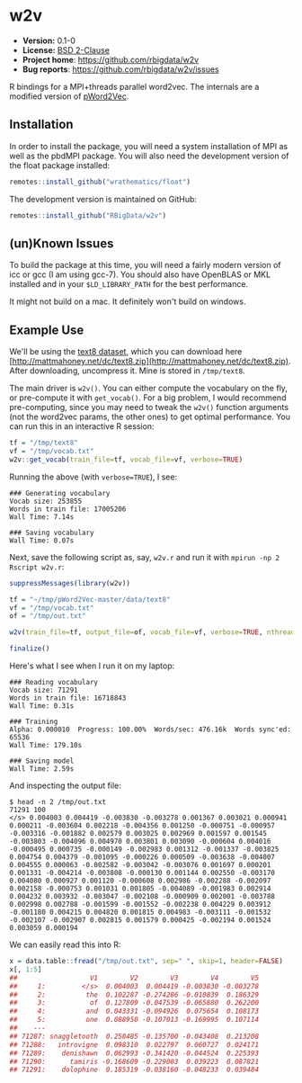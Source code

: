 # w2v 

* **Version:** 0.1-0
* **License:** [BSD 2-Clause](http://opensource.org/licenses/BSD-2-Clause)
* **Project home**: https://github.com/rbigdata/w2v
* **Bug reports**: https://github.com/rbigdata/w2v/issues


R bindings for a MPI+threads parallel word2vec. The internals are a modified version of [pWord2Vec](https://github.com/IntelLabs/pWord2Vec).


## Installation

In order to install the package, you will need a system installation of MPI as well as the pbdMPI package. You will also need the development version of the float package installed:

```r
remotes::install_github("wrathematics/float")
```

The development version is maintained on GitHub:

```r
remotes::install_github("RBigData/w2v")
```



## (un)Known Issues

To build the package at this time, you will need a fairly modern version of icc or gcc (I am using gcc-7). You should also have OpenBLAS or MKL installed and in your `$LD_LIBRARY_PATH` for the best performance.

It might not build on a mac. It definitely won't build on windows.


## Example Use

We'll be using the [text8 dataset](http://mattmahoney.net/dc/textdata), which you can download here [http://mattmahoney.net/dc/text8.zip](http://mattmahoney.net/dc/text8.zip). After downloading, uncompress it. Mine is stored in `/tmp/text8`.

The main driver is `w2v()`. You can either compute the vocabulary on the fly, or pre-compute it with `get_vocab()`. For a big problem, I would recommend pre-computing, since you may need to tweak the `w2v()` function arguments (not the word2vec params, the other ones) to get optimal performance. You can run this in an interactive R session:

```r
tf = "/tmp/text8"
vf = "/tmp/vocab.txt"
w2v::get_vocab(train_file=tf, vocab_file=vf, verbose=TRUE)
```

Running the above (with `verbose=TRUE`), I see:

```
### Generating vocabulary
Vocab size: 253855
Words in train file: 17005206
Wall Time: 7.14s

### Saving vocabulary
Wall Time: 0.07s
```

Next, save the following script as, say, `w2v.r` and run it with `mpirun -np 2 Rscript w2v.r`:

```r
suppressMessages(library(w2v))

tf = "~/tmp/pWord2Vec-master/data/text8"
vf = "/tmp/vocab.txt"
of = "/tmp/out.txt"

w2v(train_file=tf, output_file=of, vocab_file=vf, verbose=TRUE, nthreads=4)

finalize()
```

Here's what I see when I run it on my laptop:

```
### Reading vocabulary
Vocab size: 71291
Words in train file: 16718843
Wall Time: 0.31s

### Training
Alpha: 0.000010  Progress: 100.00%  Words/sec: 476.16k  Words sync'ed: 65536
Wall Time: 179.10s

### Saving model
Wall Time: 2.59s
```

And inspecting the output file:

```
$ head -n 2 /tmp/out.txt 
71291 100
</s> 0.004003 0.004419 -0.003830 -0.003278 0.001367 0.003021 0.000941 0.000211 -0.003604 0.002218 -0.004356 0.001250 -0.000751 -0.000957 -0.003316 -0.001882 0.002579 0.003025 0.002969 0.001597 0.001545 -0.003803 -0.004096 0.004970 0.003801 0.003090 -0.000604 0.004016 -0.000495 0.000735 -0.000149 -0.002983 0.001312 -0.001337 -0.003825 0.004754 0.004379 -0.001095 -0.000226 0.000509 -0.003638 -0.004007 0.004555 0.000063 -0.002582 -0.003042 -0.003076 0.001697 0.000201 0.001331 -0.004214 -0.003808 -0.000130 0.001144 0.002550 -0.003170 0.004080 0.000927 0.001120 -0.000608 0.002986 -0.002288 -0.002097 0.002158 -0.000753 0.001031 0.001805 -0.004089 -0.001983 0.002914 0.004232 0.003932 -0.003047 -0.002108 -0.000909 0.002001 -0.003788 0.002998 0.002788 -0.001599 -0.001552 -0.002238 0.004229 0.003912 -0.001180 0.004215 0.004820 0.001815 0.004983 -0.003111 -0.001532 -0.002107 -0.002907 0.002815 0.001579 0.000425 -0.002194 0.001524 0.003059 0.000194 
```

We can easily read this into R:

```r
x = data.table::fread("/tmp/out.txt", sep=" ", skip=1, header=FALSE)
x[, 1:5]
##                  V1        V2        V3        V4        V5
##     1:         </s>  0.004003  0.004419 -0.003830 -0.003278
##     2:          the  0.102287 -0.274286 -0.010839  0.186329
##     3:           of  0.127809 -0.047539 -0.065880  0.262200
##     4:          and  0.043331 -0.094926  0.075654  0.108173
##     5:          one  0.088950 -0.107013 -0.169995  0.107114
##    ---                                                     
## 71287: snaggletooth  0.258485 -0.135700 -0.043408  0.213208
## 71288:   introvigne  0.098310  0.022797  0.060727  0.024171
## 71289:    denishawn  0.062993 -0.341420 -0.044524  0.225393
## 71290:      tamiris -0.168609 -0.229003  0.039223  0.087821
## 71291:    dolophine  0.185319 -0.038160 -0.048233  0.039484
```
